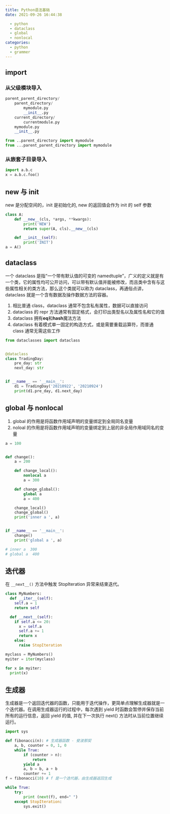 ```yaml
---
title: Python语法基础
date: 2021-09-26 16:44:38

  - python
  - dataclass
  - global
  - nonlocal
categories:
  - python
  - grammer
---
```


## import

### 从父级模块导入

```python
parent_parent_directory/
    parent_directory/
        mymodule.py
        __init__.py
    current_directory/
        currentmodule.py
    mymodule.py
    __init__.py

from ..parent_directory import mymodule
from ...parent_parent_directory import mymodule
```

### 从嵌套子目录导入

```python
import a.b.c
x = a.b.c.foo()
```

## new 与 init

new 是分配空间的，init 是初始化的, new 的返回值会作为 init 的 self 参数

```python
class A:
    def __new__(cls, *args, **kwargs):
        print('NEW')
        return super(A, cls).__new__(cls)

    def __init__(self):
        print('INIT')
a = A()
```

## dataclass

一个 dataclass 是指“一个带有默认值的可变的 namedtuple”，广义的定义就是有一个类，它的属性均可公开访问，可以带有默认值并能被修改，而且类中含有与这些属性相关的类方法，那么这个类就可以称为 dataclass，再通俗点讲，dataclass 就是一个含有数据及操作数据方法的容器。

1. 相比普通 class，dataclass 通常不包含私有属性，数据可以直接访问
2. dataclass 的 repr 方法通常有固定格式，会打印出类型名以及属性名和它的值
3. dataclass 拥有**eq**和**hash**魔法方法
4. dataclass 有着模式单一固定的构造方式，或是需要重载运算符，而普通 class 通常无需这些工作

```python
from dataclasses import dataclass


@dataclass
class TradingDay:
    pre_day: str
    next_day: str


if __name__ == '__main__':
    d1 = TradingDay('20210922', '20210924')
    print(d1.pre_day, d1.next_day)
```

## global 与 nonlocal

1. global 的作用是将函数作用域声明的变量绑定到全局同名变量
2. noloal 的作用是将函数作用域声明的变量绑定到上层的非全局作用域同名的变量

```python
a = 100


def change():
    a = 200

    def change_local():
        nonlocal a
        a = 300

    def change_global():
        global a
        a = 400

    change_local()
    change_global()
    print('inner a ', a)


if __name__ == '__main__':
    change()
    print('global a ', a)

# inner a  300
# global a  400
```

## 迭代器

在 `__next__()` 方法中触发 StopIteration 异常来结束迭代。

```python
class MyNumbers:
  def __iter__(self):
    self.a = 1
    return self

  def __next__(self):
    if self.a <= 20:
      x = self.a
      self.a += 1
      return x
    else:
      raise StopIteration

myclass = MyNumbers()
myiter = iter(myclass)

for x in myiter:
  print(x)
```

## 生成器

生成器是一个返回迭代器的函数，只能用于迭代操作，更简单点理解生成器就是一个迭代器。在调用生成器运行的过程中，每次遇到 yield 时函数会暂停并保存当前所有的运行信息，返回 yield 的值, 并在下一次执行 next() 方法时从当前位置继续运行。

```python
import sys

def fibonacci(n): # 生成器函数 - 斐波那契
    a, b, counter = 0, 1, 0
    while True:
        if (counter > n):
            return
        yield a
        a, b = b, a + b
        counter += 1
f = fibonacci(10) # f 是一个迭代器，由生成器返回生成

while True:
    try:
        print (next(f), end=" ")
    except StopIteration:
        sys.exit()
```
